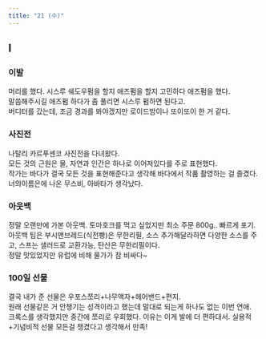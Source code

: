 ```yaml
---
title: "21 (수)"
---
```

## I
### 이발
머리를 했다. 시스루 쉐도우펌을 할지 애즈펌을 할지 고민하다 애즈펌을 했다.   
말씀해주시길 애즈펌 하다가 좀 풀리면 시스루 펌하면 된다고.    
버디터를 갔는데, 조금 경과를 봐야겠지만 로이드밤이나 또이또이 한 거 같다.
### 사진전
나탈리 카르푸셴코 사진전을 다녀왔다.   
모든 것의 근원은 물, 자연과 인간은 하나로 이어져있다를 주로 표현했다.   
작가는 바다가 결국 모든 것을 표현해준다고 생각해 바다에서 작품 촬영하는 걸 즐겼다.
너의이름은에 나온 무스비, 아바타가 생각났다.
### 아웃백
정말 오랜만에 가본 아웃백. 토마호크를 먹고 싶었지만 최소 주문 800g.. 빠르게 포기.
아웃백 팁은 부시맨브레드(식전빵)은 무한리필, 소스 추가해달라하면 다양한 소스를 주고, 스프는 샐러드로 교환가능, 탄산은 무한리필이다.   
정말 맛있었지만 유럽에 비해 물가가 참 비싸다~
### 100일 선물
결국 내가 준 선물은 우포스쪼리+나무액자+헤어밴드+편지.   
원래 선물같은 거 안챙기는 성격이라고 했는데 말대로 되는게 하나도 없는 이번 연애.   
크록스를 생각했지만 중간에 쪼리로 우회했다. 이유는 이게 발에 더 편하대서.
실용적+기념비적 선물 모든걸 챙겼다고 생각해서 만족!
